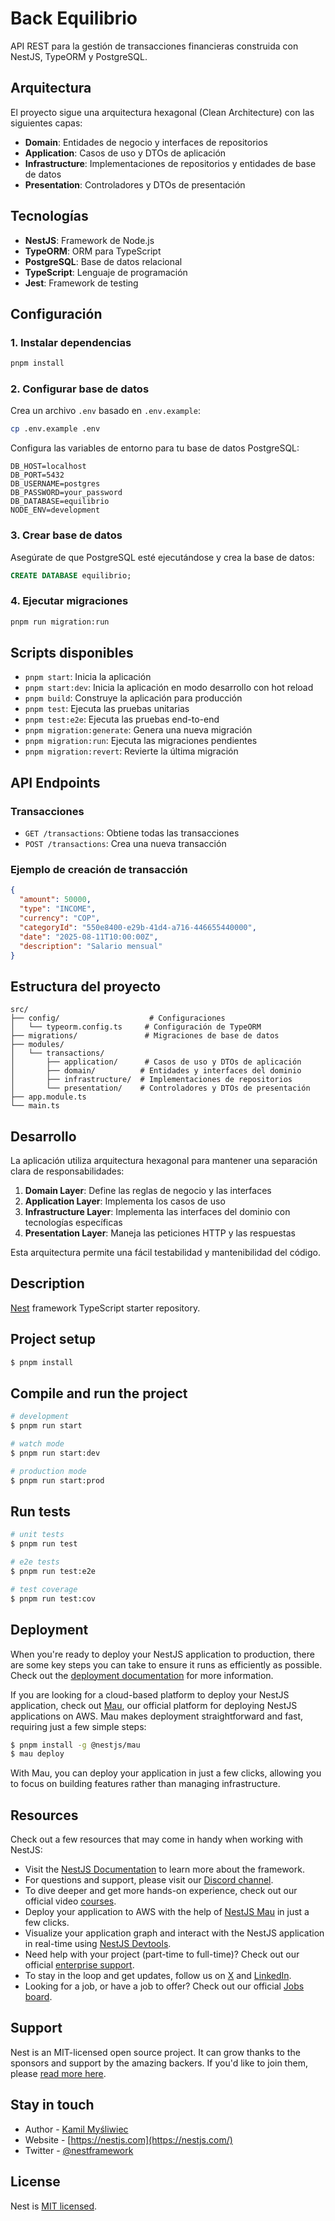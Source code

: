 # Back Equilibrio

API REST para la gestión de transacciones financieras construida con NestJS, TypeORM y PostgreSQL.

## Arquitectura

El proyecto sigue una arquitectura hexagonal (Clean Architecture) con las siguientes capas:

- **Domain**: Entidades de negocio y interfaces de repositorios
- **Application**: Casos de uso y DTOs de aplicación
- **Infrastructure**: Implementaciones de repositorios y entidades de base de datos
- **Presentation**: Controladores y DTOs de presentación

## Tecnologías

- **NestJS**: Framework de Node.js
- **TypeORM**: ORM para TypeScript
- **PostgreSQL**: Base de datos relacional
- **TypeScript**: Lenguaje de programación
- **Jest**: Framework de testing

## Configuración

### 1. Instalar dependencias

```bash
pnpm install
```

### 2. Configurar base de datos

Crea un archivo `.env` basado en `.env.example`:

```bash
cp .env.example .env
```

Configura las variables de entorno para tu base de datos PostgreSQL:

```env
DB_HOST=localhost
DB_PORT=5432
DB_USERNAME=postgres
DB_PASSWORD=your_password
DB_DATABASE=equilibrio
NODE_ENV=development
```

### 3. Crear base de datos

Asegúrate de que PostgreSQL esté ejecutándose y crea la base de datos:

```sql
CREATE DATABASE equilibrio;
```

### 4. Ejecutar migraciones

```bash
pnpm run migration:run
```

## Scripts disponibles

- `pnpm start`: Inicia la aplicación
- `pnpm start:dev`: Inicia la aplicación en modo desarrollo con hot reload
- `pnpm build`: Construye la aplicación para producción
- `pnpm test`: Ejecuta las pruebas unitarias
- `pnpm test:e2e`: Ejecuta las pruebas end-to-end
- `pnpm migration:generate`: Genera una nueva migración
- `pnpm migration:run`: Ejecuta las migraciones pendientes
- `pnpm migration:revert`: Revierte la última migración

## API Endpoints

### Transacciones

- `GET /transactions`: Obtiene todas las transacciones
- `POST /transactions`: Crea una nueva transacción

### Ejemplo de creación de transacción

```json
{
  "amount": 50000,
  "type": "INCOME",
  "currency": "COP",
  "categoryId": "550e8400-e29b-41d4-a716-446655440000",
  "date": "2025-08-11T10:00:00Z",
  "description": "Salario mensual"
}
```

## Estructura del proyecto

```
src/
├── config/                    # Configuraciones
│   └── typeorm.config.ts     # Configuración de TypeORM
├── migrations/               # Migraciones de base de datos
├── modules/
│   └── transactions/
│       ├── application/      # Casos de uso y DTOs de aplicación
│       ├── domain/          # Entidades y interfaces del dominio
│       ├── infrastructure/  # Implementaciones de repositorios
│       └── presentation/    # Controladores y DTOs de presentación
├── app.module.ts
└── main.ts
```

## Desarrollo

La aplicación utiliza arquitectura hexagonal para mantener una separación clara de responsabilidades:

1. **Domain Layer**: Define las reglas de negocio y las interfaces
2. **Application Layer**: Implementa los casos de uso
3. **Infrastructure Layer**: Implementa las interfaces del dominio con tecnologías específicas
4. **Presentation Layer**: Maneja las peticiones HTTP y las respuestas

Esta arquitectura permite una fácil testabilidad y mantenibilidad del código.

  <!--[![Backers on Open Collective](https://opencollective.com/nest/backers/badge.svg)](https://opencollective.com/nest#backer)
  [![Sponsors on Open Collective](https://opencollective.com/nest/sponsors/badge.svg)](https://opencollective.com/nest#sponsor)-->

## Description

[Nest](https://github.com/nestjs/nest) framework TypeScript starter repository.

## Project setup

```bash
$ pnpm install
```

## Compile and run the project

```bash
# development
$ pnpm run start

# watch mode
$ pnpm run start:dev

# production mode
$ pnpm run start:prod
```

## Run tests

```bash
# unit tests
$ pnpm run test

# e2e tests
$ pnpm run test:e2e

# test coverage
$ pnpm run test:cov
```

## Deployment

When you're ready to deploy your NestJS application to production, there are some key steps you can take to ensure it runs as efficiently as possible. Check out the [deployment documentation](https://docs.nestjs.com/deployment) for more information.

If you are looking for a cloud-based platform to deploy your NestJS application, check out [Mau](https://mau.nestjs.com), our official platform for deploying NestJS applications on AWS. Mau makes deployment straightforward and fast, requiring just a few simple steps:

```bash
$ pnpm install -g @nestjs/mau
$ mau deploy
```

With Mau, you can deploy your application in just a few clicks, allowing you to focus on building features rather than managing infrastructure.

## Resources

Check out a few resources that may come in handy when working with NestJS:

- Visit the [NestJS Documentation](https://docs.nestjs.com) to learn more about the framework.
- For questions and support, please visit our [Discord channel](https://discord.gg/G7Qnnhy).
- To dive deeper and get more hands-on experience, check out our official video [courses](https://courses.nestjs.com/).
- Deploy your application to AWS with the help of [NestJS Mau](https://mau.nestjs.com) in just a few clicks.
- Visualize your application graph and interact with the NestJS application in real-time using [NestJS Devtools](https://devtools.nestjs.com).
- Need help with your project (part-time to full-time)? Check out our official [enterprise support](https://enterprise.nestjs.com).
- To stay in the loop and get updates, follow us on [X](https://x.com/nestframework) and [LinkedIn](https://linkedin.com/company/nestjs).
- Looking for a job, or have a job to offer? Check out our official [Jobs board](https://jobs.nestjs.com).

## Support

Nest is an MIT-licensed open source project. It can grow thanks to the sponsors and support by the amazing backers. If you'd like to join them, please [read more here](https://docs.nestjs.com/support).

## Stay in touch

- Author - [Kamil Myśliwiec](https://twitter.com/kammysliwiec)
- Website - [https://nestjs.com](https://nestjs.com/)
- Twitter - [@nestframework](https://twitter.com/nestframework)

## License

Nest is [MIT licensed](https://github.com/nestjs/nest/blob/master/LICENSE).
